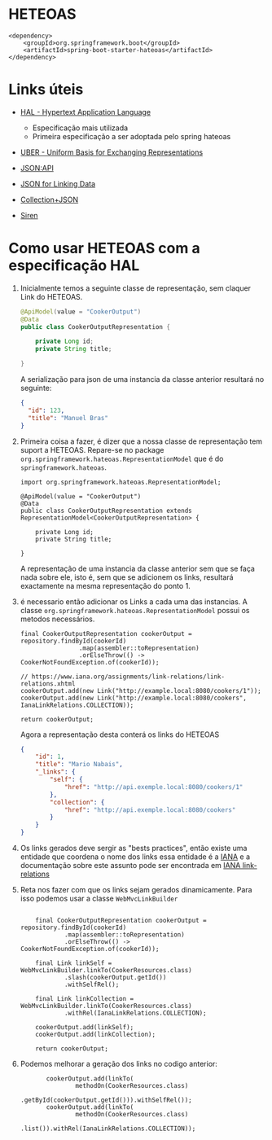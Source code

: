 # HETEOAS

```
<dependency>
    <groupId>org.springframework.boot</groupId>
    <artifactId>spring-boot-starter-hateoas</artifactId>
</dependency>
```

# Links úteis

- [HAL - Hypertext Application Language](http://stateless.co/hal_specification.html)

    - Especificação mais utilizada
    - Primeira especificação a ser adoptada pelo spring hateoas

- [UBER - Uniform Basis for Exchanging Representations](https://rawgit.com/uber-hypermedia/specification/master/uber-hypermedia.html)
    
- [JSON:API](https://jsonapi.org/)

- [JSON for Linking Data](https://json-ld.org/)

- [Collection+JSON](http://amundsen.com/media-types/collection/format/)

- [Siren](https://github.com/kevinswiber/siren)


# Como usar HETEOAS com a especificação HAL

1. Inicialmente temos a seguinte classe de representação, sem claquer Link do HETEOAS.

    ```java
    @ApiModel(value = "CookerOutput")
    @Data
    public class CookerOutputRepresentation {
    
        private Long id;
        private String title;
    
    }
    ```
   
   A serialização para json de uma instancia da classe anterior resultará no seguinte:
   
   ```json
   {
     "id": 123,
     "title": "Manuel Bras"
   }
   ```
   

2. Primeira coisa a fazer, é dizer que a nossa classe de representação tem suport a HETEOAS. Repare-se no package `org.springframework.hateoas.RepresentationModel` que é do `springframework.hateoas`.

    ```
    import org.springframework.hateoas.RepresentationModel;
    
    @ApiModel(value = "CookerOutput")
    @Data
    public class CookerOutputRepresentation extends RepresentationModel<CookerOutputRepresentation> {
    
        private Long id;
        private String title;
    
    }
    ```
   
   A representação de uma instancia da classe anterior sem que se faça nada sobre ele, isto é, sem que se adicionem os links, resultará exactamente na mesma representação do ponto 1.
   
3. é necessario então adicionar os Links a cada uma das instancias. A classe `org.springframework.hateoas.RepresentationModel` possui os metodos necessários.

    ```
    final CookerOutputRepresentation cookerOutput = repository.findById(cookerId)
                    .map(assembler::toRepresentation)
                    .orElseThrow(() -> CookerNotFoundException.of(cookerId));
    
    // https://www.iana.org/assignments/link-relations/link-relations.xhtml
    cookerOutput.add(new Link("http://example.local:8080/cookers/1"));
    cookerOutput.add(new Link("http://example.local:8080/cookers", IanaLinkRelations.COLLECTION));
    
    return cookerOutput;
    ```
   
   Agora a representação desta conterá os links do HETEOAS
   
   ```json
   {
       "id": 1,
       "title": "Mario Nabais",
       "_links": {
           "self": {
               "href": "http://api.exemple.local:8080/cookers/1"
           },
           "collection": {
               "href": "http://api.exemple.local:8080/cookers"
           }
       }
   }
   ```


4. Os links gerados deve sergir as "bests practices", então existe uma entidade que coordena o nome dos links essa entidade é a [IANA](https://www.iana.org/) e a documentação sobre este assunto pode ser encontrada em [IANA link-relations](https://www.iana.org/assignments/link-relations/link-relations.xhtml)

5. Reta nos fazer com que os links sejam gerados dinamicamente. Para isso podemos usar a classe `WebMvcLinkBuilder`

    ```
   
        final CookerOutputRepresentation cookerOutput = repository.findById(cookerId)
                .map(assembler::toRepresentation)
                .orElseThrow(() -> CookerNotFoundException.of(cookerId));

        final Link linkSelf = WebMvcLinkBuilder.linkTo(CookerResources.class)
                .slash(cookerOutput.getId())
                .withSelfRel();

        final Link linkCollection = WebMvcLinkBuilder.linkTo(CookerResources.class)
                .withRel(IanaLinkRelations.COLLECTION);

        cookerOutput.add(linkSelf);
        cookerOutput.add(linkCollection);

        return cookerOutput;
   ```
   
6. Podemos melhorar a geração dos links no codigo anterior:

    ```
           cookerOutput.add(linkTo(
                   methodOn(CookerResources.class)
                           .getById(cookerOutput.getId())).withSelfRel());
           cookerOutput.add(linkTo(
                   methodOn(CookerResources.class)
                           .list()).withRel(IanaLinkRelations.COLLECTION));
   ```


